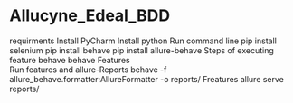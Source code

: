 # Allucyne_Edeal_BDD
requirments 
  Install PyCharm
  Install python 
Run command line
  pip install selenium
  pip install behave
  pip install allure-behave
Steps of executing feature
  behave
  behave Features\
Run features and allure-Reports
  behave -f allure_behave.formatter:AllureFormatter -o reports/ Freatures
  allure serve reports/ 
  

